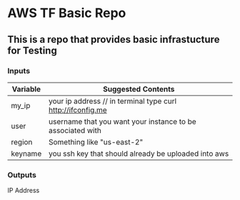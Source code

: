 # AWS TF Basic Repo

## This is a repo that provides basic infrastucture for Testing

### Inputs
Variable  | Suggested Contents
------------- | -------------
my_ip | your ip address // in terminal type curl http://ifconfig.me
user | username that you want your instance to be associated with
region | Something like "us-east-2"
keyname | you ssh key that should already be uploaded into aws

### Outputs
IP Address